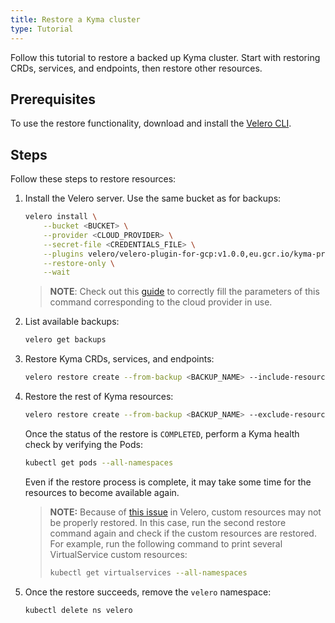 ```yaml
---
title: Restore a Kyma cluster
type: Tutorial
---
```


Follow this tutorial to restore a backed up Kyma cluster. Start with restoring CRDs, services, and endpoints, then restore other resources.

## Prerequisites

To use the restore functionality, download and install the [Velero CLI](https://github.com/heptio/velero/releases/tag/v1.2.0).

## Steps

Follow these steps to restore resources:

1. Install the Velero server. Use the same bucket as for backups:

    ```bash
    velero install \
        --bucket <BUCKET> \
        --provider <CLOUD_PROVIDER> \
        --secret-file <CREDENTIALS_FILE> \
        --plugins velero/velero-plugin-for-gcp:v1.0.0,eu.gcr.io/kyma-project/backup-plugins:c08e6274 \
        --restore-only \
        --wait
    ```

    >**NOTE**: Check out this [guide](https://velero.io/docs/v1.2.0/customize-installation/) to correctly fill the parameters of this command corresponding to the cloud provider in use.

2. List available backups:

    ```bash
    velero get backups
    ```

3. Restore Kyma CRDs, services, and endpoints:

    ```bash
    velero restore create --from-backup <BACKUP_NAME> --include-resources customresourcedefinitions.apiextensions.k8s.io,services,endpoints --include-cluster-resources --wait
    ```

4. Restore the rest of Kyma resources:

    ```bash
    velero restore create --from-backup <BACKUP_NAME> --exclude-resources customresourcedefinitions.apiextensions.k8s.io,services,endpoints --include-cluster-resources --restore-volumes --wait
    ```

    Once the status of the restore is `COMPLETED`, perform a Kyma health check by verifying the Pods:

    ```bash
    kubectl get pods --all-namespaces
    ```

    Even if the restore process is complete, it may take some time for the resources to become available again.

    > **NOTE:** Because of [this issue](https://github.com/vmware-tanzu/velero/issues/964) in Velero, custom resources may not be properly restored. In this case, run the second restore command again and check if the custom resources are restored. For example, run the following command to print several VirtualService custom resources:
    >```bash
    > kubectl get virtualservices --all-namespaces
    > ```

5. Once the restore succeeds, remove the `velero` namespace:

    ```bash
    kubectl delete ns velero
    ```
